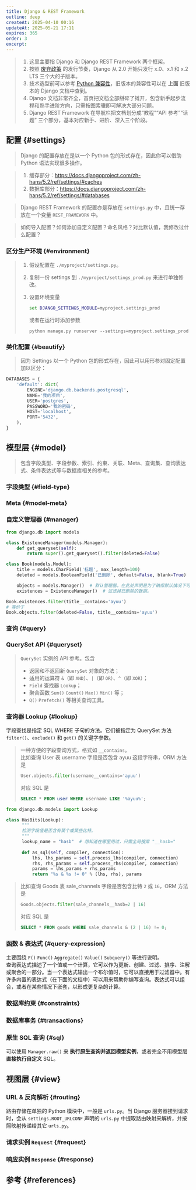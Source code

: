 ```yaml
---
title: Django & REST Framework
outline: deep
createAt: 2025-04-10 00:16
updateAt: 2025-05-21 17:11
expires: 365
order: 3
excerpt:
---
```


<SeeAlsoBar flavor="neck" :refs="[
    { text: 'Django REST Framework', link: 'https://www.django-rest-framework.org/' },
    { text: 'Django 5.2', link: 'https://docs.djangoproject.com/zh-hans/5.2/' },
    { text: 'Django 4.2', link: 'https://docs.djangoproject.com/zh-hans/4.2/' },
    { text: 'Django 3.2', link: 'https://docs.djangoproject.com/zh-hans/3.2/' },
    { text: 'Django 2.2', link: 'https://docs.djangoproject.com/zh-hans/2.2/' },
]"/>

> 1. 这里主要指 Django 和 Django REST Framework 两个框架。
> 2. 按照 [废弃政策](https://docs.djangoproject.com/zh-hans/5.2/internals/release-process/#deprecation-policy)
>    的发行节奏，Django 从 2.0 开始只发行 x.0、x.1 和 x.2 LTS 三个大的子版本。
> 3. 技术选型前可以参考
>    [Python 兼容性](https://docs.djangoproject.com/zh-hans/5.2/faq/install/#what-python-version-can-i-use-with-django)，旧版本的兼容性可以在 **上面** 旧版本的 Django 文档中查到。
> 4. Django 文档非常齐全，首页把文档全部掰碎了摊开，包含新手起步流程和熟手进阶方向，只需按图索骥即可解决大部分问题。
> 5. Django REST Framework 在导航栏把文档划分成“教程”“API 参考”“话题” 三个部分，基本对应新手、进阶、深入三个阶段。

## 配置 {#settings}

> Django 的配置存放在是以一个 Python 包的形式存在，因此你可以借助 Python 语法实现很多操作。

<LinkCard href="https://docs.djangoproject.com/zh-hans/5.2/ref/settings/" text="Django 配置" />

> 1. 缓存部分：https://docs.djangoproject.com/zh-hans/5.2/ref/settings/#caches
> 2. 数据库部分：https://docs.djangoproject.com/zh-hans/5.2/ref/settings/#databases

<LinkCard href="https://www.django-rest-framework.org/api-guide/settings/"
          text="Settings - Django REST Framework"
          note="Configuration for REST framework is all namespaced inside a single Django setting, named REST_FRAMEWORK." />

> Django REST Framework 的配置亦是存放在 `settings.py` 中，且统一存放在一个变量 `REST_FRAMEWORK` 中。

<LinkCard href="https://docs.djangoproject.com/zh-hans/5.2/topics/settings/" text="配置 Django 配置" />

> 如何导入配置？如何添加自定义配置？命名风格？对比默认值，我修改过什么配置？

### 区分生产环境 {#environment}

> 1. 假设配置在 `./myproject/settings.py`。
> 2. 复制一份 settings 到 `./myproject/settings_prod.py` 来进行单独修改。
> 3. 设置环境变量
>    ```bat
>    set DJANGO_SETTINGS_MODULE=myproject.settings_prod
>    ```
>    
>    或者在运行时添加参数
>    
>    ```shell
>    python manage.py runserver --settings=myproject.settings_prod
>    ```

### 美化配置 {#beautify}

> 因为 Settings 以一个 Python 包的形式存在，因此可以用形参对固定配置加以区分：

```python [./我的项目/settings.py]
DATABASES = {
    'default': dict(
        ENGINE='django.db.backends.postgresql',
        NAME='我的项目',
        USER='postgres',
        PASSWORD='我的密码',
        HOST='localhost',
        PORT='5432',
    ),
}
```

## 模型层 {#model}

<LinkCard href="https://docs.djangoproject.com/zh-hans/5.2/ref/models/" text="模型 API 参考" />

> 包含字段类型、字段参数、索引、约束、关联、Meta、查询集、查询表达式、条件表达式等与数据库相关的参考。

### 字段类型 {#field-type}

<LinkCard href="https://docs.djangoproject.com/zh-hans/5.2/ref/models/fields/"
          text="模型字段参考"
          note="本文档包含 Field 类的所有 API 参考，包括 字段选项 和 字段类型。" />
<LinkCard href="https://docs.djangoproject.com/zh-hans/5.2/ref/contrib/postgres/fields/"
          text="PostgreSQL 特有模型字段"
          note="所有这些字段都可以从 django.contrib.postgres.field 模块中获得。" />
<LinkCard href="https://docs.djangoproject.com/zh-hans/5.2/howto/custom-model-fields/"
          text="编写自定义模型字段" />

### Meta {#model-meta}

<LinkCard href="https://docs.djangoproject.com/zh-hans/5.2/ref/models/options/"
          text="模型 Meta 选项"
          note="模型内部类 Meta 的参考，其用于控制模型的行为，例如表名、约束、排序、抽象等。" />

### 自定义管理器 {#manager}

<LinkCard href="https://docs.djangoproject.com/zh-hans/5.2/topics/db/managers/#custom-managers"
          text="自定义管理器"
          note="Manager 是一种接口，它赋予了 Django 模型操作数据库的能力。Django 应用中每个模型拥有至少一个 Manager。有两种原因可能使你想要自定义 Manager：添加额外的 Manager 方法，修改 Manager 返回的原始 QuerySet。" />

```python
from django.db import models

class ExistenceManager(models.Manager):
    def get_queryset(self):
        return super().get_queryset().filter(deleted=False)

class Book(models.Model):
    title = models.CharField('标题', max_length=100)
    deleted = models.BooleanField('已删除', default=False, blank=True)

    objects = models.Manager()  # 默认管理器，在此处声明是为了确保默认情况下可以拿到表中所有数据。
    existences = ExistenceManager()  # 过滤掉已删除的数据。

Book.existences.filter(title__contains='ayuu')
# 等价于
Book.objects.filter(deleted=False, title__contains='ayuu')
```

### 查询 {#query}

<LinkCard href="https://docs.djangoproject.com/zh-hans/5.2/topics/db/queries/"
          text="执行查询（注：基本教程）" />

### QuerySet API {#queryset}

<LinkCard href="https://docs.djangoproject.com/zh-hans/5.2/ref/models/querysets/"
          text="QuerySet API 参考" />

> `QuerySet` 实例的 API 参考。包含
> - 返回和不返回新 `QuerySet` 对象的方法；
> - 适用的运算符 `&`（即 `AND`）、`|`（即 `OR`）、`^`（即 `XOR`）；
> - `Field` 查找器 `Lookup`；
> - 聚合函数 `Sum()` `Count()` `Max()` `Min()` 等；
> - `Q()` `Prefetch()` 等相关查询工具。

### 查询器 Lookup {#lookup}

<LinkCard href="https://docs.djangoproject.com/zh-hans/5.2/ref/models/querysets/#field-lookups"
          text="内置的 Field 查找">
    字段查找是指定 SQL WHERE 子句的方法。它们被指定为 QuerySet 方法
    <code>filter()</code>、<code>exclude()</code> 和 <code>get()</code> 的关键字参数。
</LinkCard>
<LinkCard href="https://docs.djangoproject.com/zh-hans/5.2/ref/contrib/postgres/lookups/"
          text="PostgreSQL 特有的查找" />
<LinkCard href="https://docs.djangoproject.com/zh-hans/5.2/ref/contrib/postgres/fields/"
          text="PostgreSQL 特有模型字段"
          note="注：有许多并非特有的查找，比如 ArrayField 重写了的 contains 查询，需要结合具体 PostgreSQL 字段类型浏览。" />

> 一种方便的字段查询方式，格式如 `__contains`。  
> 比如查询 User 表 username 字段是否包含 ayuu 这段字符串，ORM 方法是
> 
> ```python
> User.objects.filter(username__contains='ayuu')
> ```
> 
> 对应 SQL 是
> 
> ```sql
> SELECT * FROM user WHERE username LIKE '%ayuu%';
> ```

<LinkCard href="https://docs.djangoproject.com/zh-hans/5.2/howto/custom-lookups/"
          text="如何编写自定义的查询器" />

```python
from django.db.models import Lookup

class HasBits(Lookup):
      """
      检测字段值是否含有某个或某些比特。
      """
      lookup_name = "hasb"  # 想知道在哪里用过，只需全局搜索 "__hasb="
  
      def as_sql(self, compiler, connection):
          lhs, lhs_params = self.process_lhs(compiler, connection)
          rhs, rhs_params = self.process_rhs(compiler, connection)
          params = lhs_params + rhs_params
          return "%s & %s != 0" % (lhs, rhs), params
```

> 比如查询 Goods 表 sale_channels 字段是否包含比特 `2` 或 `16`，ORM 方法是
> 
> ```python
> Goods.objects.filter(sale_channels__hasb=2 | 16)
> ```
> 
> 对应 SQL 是
> 
> ```sql
> SELECT * FROM goods WHERE sale_channels & (2 | 16) != 0;
> ```

### 函数 & 表达式 {#query-expression}

<LinkCard href="https://docs.djangoproject.com/zh-hans/5.2/ref/models/expressions/"
          text="查询表达式">
    主要围绕 <code>F()</code> <code>Func()</code> <code>Aggregate()</code> <code>Value()</code> <code>Subquery()</code> 等进行说明。<br/>
    查询表达式描述了一个值或一个计算，它可以作为更新、创建、过滤、排序、注解或聚合的一部分。当一个表达式输出一个布尔值时，它可以直接用于过滤器中。有许多内置的表达式（在下面的文档中）可以用来帮助你编写查询。表达式可以组合，或者在某些情况下嵌套，以形成更复杂的计算。
</LinkCard>
<LinkCard href="https://docs.djangoproject.com/zh-hans/5.2/ref/models/database-functions/"
          text="数据库函数"
          note="底层数据库提供的函数，在 Django 中作为注解、聚合或过滤器，它们也是表达式，所以可以和其它表达式一起使用和组合，比如聚合函数。" />
<LinkCard href="https://docs.djangoproject.com/zh-hans/5.2/ref/contrib/postgres/aggregates/"
          text="PostgreSQL 特有聚合函数"
          note="包括对数组、比特、布尔值、JSONB、字符串的通用聚合函数，以及统计相关的聚合函数。" />
<LinkCard href="https://docs.djangoproject.com/zh-hans/5.2/ref/contrib/postgres/expressions/"
          text="PostgreSQL 特有查询表达式" />
<LinkCard href="https://docs.djangoproject.com/zh-hans/5.2/ref/contrib/postgres/functions/"
          text="PostgreSQL 特有数据库函数" />

### 数据库约束 {#constraints}

<LinkCard href="https://docs.djangoproject.com/zh-hans/5.2/ref/models/constraints/"
          text="约束参考"
          note="本模块中定义的类可以创建数据库约束。它们被添加到模型中 Meta.constraints 选项中。" />

### 数据库事务 {#transactions}

<LinkCard href="https://docs.djangoproject.com/zh-hans/5.2/topics/db/transactions/"
          text="数据库事务" />

### 原生 SQL 查询 {#sql}

<LinkCard href="https://docs.djangoproject.com/zh-hans/5.2/topics/db/sql/"
          text="执行原生 SQL 查询">
    可以使用 <code>Manager.raw()</code> 来 <b>执行原生查询并返回模型实例</b>，或者完全不用模型层 <b>直接执行自定义</b> SQL。
</LinkCard>

## 视图层 {#view}

### URL & 反向解析 {#routing}

<LinkCard href="https://docs.djangoproject.com/zh-hans/5.2/topics/http/urls/"
          text="URL调度器">
    路由存储在单独的 Python 模块中，一般是 <code>urls.py</code>。当
    Django 服务器接到请求时，会从 <code>settings.ROOT_URLCONF</code>
    声明的 <code>urls.py</code> 中提取路由映射来解析，并按照映射传递给其它 <code>urls.py</code>。
</LinkCard>

### 请求实例 `Request` {#request}

<LinkCard href="https://docs.djangoproject.com/zh-hans/5.2/ref/request-response/"
          text="HttpRequest 对象" />
<LinkCard href="https://www.django-rest-framework.org/api-guide/requests/"
          text="Requests - Django REST Framework" />

### 响应实例 `Response` {#response}

<LinkCard href="https://docs.djangoproject.com/zh-hans/5.2/ref/request-response/#httpresponse-objects"
          text="HttpResponse 对象" />
<LinkCard href="https://www.django-rest-framework.org/api-guide/responses/"
          text="Responses - Django REST Framework" />

## 参考 {#references}

<LinkCard href="https://docs.djangoproject.com/zh-hans/5.2/topics/auth/customizing/#substituting-a-custom-user-model"
          text="替换一个自定义的 User 模型"
          note="继承不同层次的父 User 可以获得不同的功能，但这需要在数据库创建之前就替换，否则只能使用一对一关系进行关联。" />
<LinkCard href="https://docs.djangoproject.com/zh-hans/5.2/ref/exceptions/"
          text="Django 异常" />


<style scoped>
.LinkCard {
    margin-top: 15px;
}
</style>
